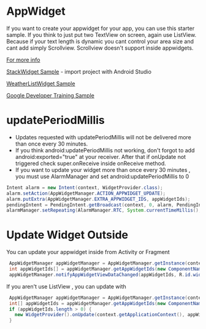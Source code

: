 # AppWidget
If you want to create your appwidget for your app, you can use this starter sample.
If you think to just put two TextView on screen, again use ListView. Because if your text length is dynamic you cant control your area size and cant add simply Scrollview. Scrollview doesn't support inside appwidgets.

[For more info](https://developer.android.com/guide/topics/appwidgets/index.html)

[StackWidget Sample](https://android.googlesource.com/platform/development/+/master/samples/StackWidget) - import project with Android Studio

[WeatherListWidget Sample](https://github.com/android/platform_development/tree/master/samples/WeatherListWidget)

[Google Developer Training Sample](https://google-developer-training.github.io/android-developer-advanced-course-practicals/unit-1-expand-the-user-experience/lesson-2-app-widgets/2-1-p-app-widgets/2-1-p-app-widgets.html)



# updatePeriodMillis
 
 - Updates requested with updatePeriodMillis will not be delivered more than once every 30 minutes.
 - If you think android:updatePeriodMillis not working, don't forgot to add android:exported="true" at your receiver. After that if onUpdate not triggered check super.onReceive inside onReceive method. 
 - If you want to update your widget more than once every 30 minutes , you must use AlarmManager and set android:updatePeriodMillis to 0
 
 ```java
 Intent alarm = new Intent(context, WidgetProvider.class);
 alarm.setAction(AppWidgetManager.ACTION_APPWIDGET_UPDATE);
 alarm.putExtra(AppWidgetManager.EXTRA_APPWIDGET_IDS, appWidgetIds);
 pendingIntent = PendingIntent.getBroadcast(context, 0, alarm, PendingIntent.FLAG_CANCEL_CURRENT);
 alarmManager.setRepeating(AlarmManager.RTC, System.currentTimeMillis(),1000, pendingIntent);
 ```

# Update Widget Outside
You can update your appwidget inside from Activity or Fragment
```java
 AppWidgetManager appWidgetManager = AppWidgetManager.getInstance(context);
 int appWidgetIds[] = appWidgetManager.getAppWidgetIds(new ComponentName(context, WidgetProvider.class));
 appWidgetManager.notifyAppWidgetViewDataChanged(appWidgetIds, R.id.widget_list);
```
If you aren't use ListView , you can update with
```java
 AppWidgetManager appWidgetManager = AppWidgetManager.getInstance(context.getApplicationContext());
 int[] appWidgetIds = appWidgetManager.getAppWidgetIds(new ComponentName(context.getApplicationContext(), WidgetProvider.class));
 if (appWidgetIds.length > 0) {
   new WidgetProvider().onUpdate(context.getApplicationContext(), appWidgetManager, appWidgetIds);
 }
 ```
